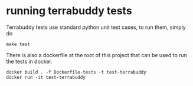 # running terrabuddy tests

Terrabuddy tests use standard python unit test cases, to run them, simply do

```
make test
```

There is also a dockerfile at the root of this project that can be used to run the tests in docker.

```
docker build . -f Dockerfile-tests -t test-terrabuddy
docker run -it test-terrabuddy
```
